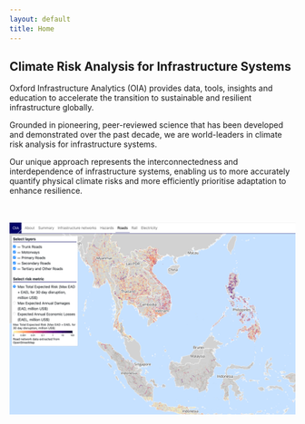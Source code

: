 ```yaml
---
layout: default
title: Home
---
```


## Climate Risk Analysis for Infrastructure Systems

Oxford Infrastructure Analytics (OIA) provides data, tools, insights and education
to accelerate the transition to sustainable and resilient infrastructure globally. 

Grounded in pioneering, peer-reviewed science that has been developed and
demonstrated over the past decade, we are world-leaders in climate risk analysis
for infrastructure systems.

Our unique approach represents the interconnectedness and interdependence of
infrastructure systems, enabling us to more accurately quantify physical climate
risks and more efficiently prioritise adaptation to enhance resilience.

<br>
<br>
<img src="/assets/img/OIA_Platform2.png" alt="OIA risk and adaptation platform">

